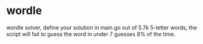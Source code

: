 # wordle

wordle solver, define your solution in main.go
out of 5.7k 5-letter words, the script will fail to guess the word in under 7 guesses 8% of the time.
